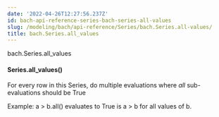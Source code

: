 ```yaml
---
date: '2022-04-26T12:27:56.237Z'
id: bach-api-reference-series-bach-series-all-values
slug: /modeling/bach/api-reference/Series/bach.Series.all-values/
title: bach.Series.all_values
---
```


bach.Series.all_values


#### Series.all_values()
For every row in this Series, do multiple evaluations where _all_ sub-evaluations should be True

Example: a > b.all() evaluates to True is a > b for all values of b.

<!-- !! processed by numpydoc !! -->

